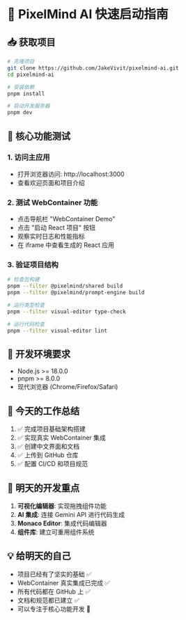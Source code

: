 # 🚀 PixelMind AI 快速启动指南

## 📥 获取项目

```bash
# 克隆项目
git clone https://github.com/JakeVivit/pixelmind-ai.git
cd pixelmind-ai

# 安装依赖
pnpm install

# 启动开发服务器
pnpm dev
```

## 🎯 核心功能测试

### 1. 访问主应用
- 打开浏览器访问: http://localhost:3000
- 查看欢迎页面和项目介绍

### 2. 测试 WebContainer 功能
- 点击导航栏 "WebContainer Demo"
- 点击 "启动 React 项目" 按钮
- 观察实时日志和性能指标
- 在 iframe 中查看生成的 React 应用

### 3. 验证项目结构
```bash
# 检查包构建
pnpm --filter @pixelmind/shared build
pnpm --filter @pixelmind/prompt-engine build

# 运行类型检查
pnpm --filter visual-editor type-check

# 运行代码检查
pnpm --filter visual-editor lint
```

## 🔧 开发环境要求

- Node.js >= 18.0.0
- pnpm >= 8.0.0
- 现代浏览器 (Chrome/Firefox/Safari)

## 📝 今天的工作总结

1. ✅ 完成项目基础架构搭建
2. ✅ 实现真实 WebContainer 集成
3. ✅ 创建中文界面和文档
4. ✅ 上传到 GitHub 仓库
5. ✅ 配置 CI/CD 和项目规范

## 🎯 明天的开发重点

1. **可视化编辑器**: 实现拖拽组件功能
2. **AI 集成**: 连接 Gemini API 进行代码生成
3. **Monaco Editor**: 集成代码编辑器
4. **组件库**: 建立可重用组件系统

## 💡 给明天的自己

- 项目已经有了坚实的基础 ✅
- WebContainer 真实集成已完成 ✅  
- 所有代码都在 GitHub 上 ✅
- 文档和规范都已建立 ✅
- 可以专注于核心功能开发 🚀
